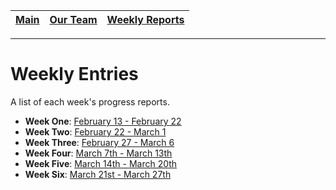 [Main](../../master/README.md) | [Our Team](../../master/our_team/README.md) | [Weekly Reports](#)
------------ | ------------- | -------------
---

# Weekly Entries

A list of each week's progress reports.

- **Week One**: [February 13 - February 22](./week_one.md)
- **Week Two**: [February 22 - March 1](./week_two.md)
- **Week Three**:  [February 27 - March 6](./week_three.md)
- **Week Four**: [March 7th - March 13th](./week_four.md)
- **Week Five**: [March 14th - March 20th](./week_five.md)
- **Week Six**: [March 21st - March 27th](./week_six.md)


